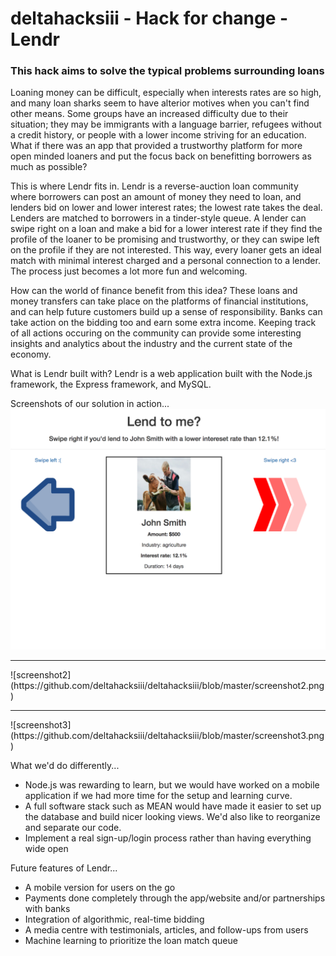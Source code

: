 # deltahacksiii - Hack for change - Lendr

### This hack aims to solve the typical problems surrounding loans

Loaning money can be difficult, especially when interests rates are so high, and many loan sharks seem to have alterior motives when you can't find other means. Some groups have an increased difficulty due to their situation; they may be immigrants with a language barrier, refugees without a credit history, or people with a lower income striving for an education. What if there was an app that provided a trustworthy platform for more open minded loaners and put the focus back on benefitting borrowers as much as possible?

This is where Lendr fits in. Lendr is a reverse-auction loan community where borrowers can post an amount of money they need to loan, and lenders bid on lower and lower interest rates; the lowest rate takes the deal. Lenders are matched to borrowers in a tinder-style queue. A lender can swipe right on a loan and make a bid for a lower interest rate if they find the profile of the loaner to be promising and trustworthy, or they can swipe left on the profile if they are not interested. This way, every loaner gets an ideal match with minimal interest charged and a personal connection to a lender. The process just becomes a lot more fun and welcoming.

How can the world of finance benefit from this idea? These loans and money transfers can take place on the platforms of financial institutions, and can help future customers build up a sense of responsibility. Banks can take action on the bidding too and earn some extra income. Keeping track of all actions occuring on the community can provide some interesting insights and analytics about the industry and the current state of the economy.

What is Lendr built with? Lendr is a web application built with the Node.js framework, the Express framework, and MySQL.


Screenshots of our solution in action...
![screenshot1](https://github.com/deltahacksiii/deltahacksiii/blob/master/screenshot1.png)
<hr>
![screenshot2](https://github.com/deltahacksiii/deltahacksiii/blob/master/screenshot2.png)
<hr>
![screenshot3](https://github.com/deltahacksiii/deltahacksiii/blob/master/screenshot3.png)

What we'd do differently...
* Node.js was rewarding to learn, but we would have worked on a mobile application if we had more time for the setup and learning curve.
* A full software stack such as MEAN would have made it easier to set up the database and build nicer looking views. We'd also like to reorganize and separate our code.
* Implement a real sign-up/login process rather than having everything wide open

Future features of Lendr...
* A mobile version for users on the go
* Payments done completely through the app/website and/or partnerships with banks
* Integration of algorithmic, real-time bidding
* A media centre with testimonials, articles, and follow-ups from users
* Machine learning to prioritize the loan match queue
